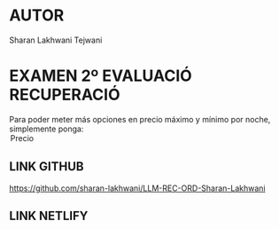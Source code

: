 # AUTOR
Sharan Lakhwani Tejwani

# EXAMEN 2º EVALUACIÓ RECUPERACIÓ
Para poder meter más opciones en precio máximo y mínimo por noche, simplemente ponga: <option>Precio</option>
## LINK GITHUB
https://github.com/sharan-lakhwani/LLM-REC-ORD-Sharan-Lakhwani
## LINK NETLIFY


